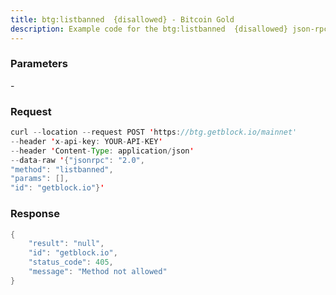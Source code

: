 ```yaml
---
title: btg:listbanned  {disallowed} - Bitcoin Gold
description: Example code for the btg:listbanned  {disallowed} json-rpc method. Сomplete guide on how to use btg:listbanned  {disallowed} json-rpc in GetBlock.io Web3 documentation.
---
```


### Parameters


\-

### Request

``` java
curl --location --request POST 'https://btg.getblock.io/mainnet' 
--header 'x-api-key: YOUR-API-KEY' 
--header 'Content-Type: application/json' 
--data-raw '{"jsonrpc": "2.0",
"method": "listbanned",
"params": [],
"id": "getblock.io"}'
```

###  Response

``` java
{
    "result": "null",
    "id": "getblock.io",
    "status_code": 405,
    "message": "Method not allowed"
}
```


